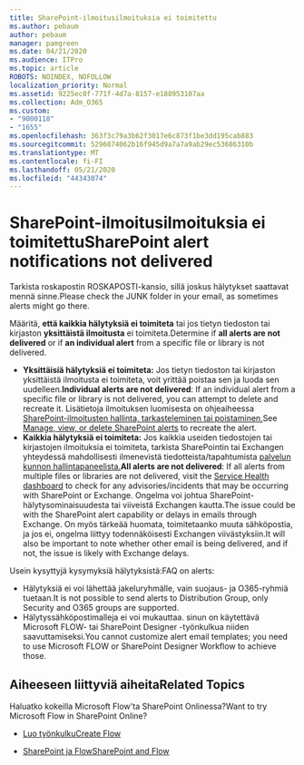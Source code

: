 ```yaml
---
title: SharePoint-ilmoitusilmoituksia ei toimitettu
ms.author: pebaum
author: pebaum
manager: pamgreen
ms.date: 04/21/2020
ms.audience: ITPro
ms.topic: article
ROBOTS: NOINDEX, NOFOLLOW
localization_priority: Normal
ms.assetid: 9225ec0f-771f-4d7a-8157-e188953107aa
ms.collection: Adm_O365
ms.custom:
- "9000118"
- "1655"
ms.openlocfilehash: 363f3c79a3b62f3017e6c873f1be3dd195cab883
ms.sourcegitcommit: 5296874062b16f945d9a7a7a9ab29ec53686310b
ms.translationtype: MT
ms.contentlocale: fi-FI
ms.lasthandoff: 05/21/2020
ms.locfileid: "44343074"
---
```

# <a name="sharepoint-alert-notifications-not-delivered"></a><span data-ttu-id="6a17b-102">SharePoint-ilmoitusilmoituksia ei toimitettu</span><span class="sxs-lookup"><span data-stu-id="6a17b-102">SharePoint alert notifications not delivered</span></span>

<span data-ttu-id="6a17b-103">Tarkista roskapostin ROSKAPOSTI-kansio, sillä joskus hälytykset saattavat mennä sinne.</span><span class="sxs-lookup"><span data-stu-id="6a17b-103">Please check the JUNK folder in your email, as sometimes alerts might go there.</span></span>

<span data-ttu-id="6a17b-104">Määritä, **että kaikkia hälytyksiä ei toimiteta** tai jos tietyn tiedoston tai kirjaston **yksittäistä ilmoitusta** ei toimiteta.</span><span class="sxs-lookup"><span data-stu-id="6a17b-104">Determine if **all alerts are not delivered** or if **an individual alert** from a specific file or library is not delivered.</span></span>

- <span data-ttu-id="6a17b-105">**Yksittäisiä hälytyksiä ei toimiteta:** Jos tietyn tiedoston tai kirjaston yksittäistä ilmoitusta ei toimiteta, voit yrittää poistaa sen ja luoda sen uudelleen.</span><span class="sxs-lookup"><span data-stu-id="6a17b-105">**Individual alerts are not delivered**: If an individual alert from a specific file or library is not delivered, you can attempt to delete and recreate it.</span></span> <span data-ttu-id="6a17b-106">Lisätietoja ilmoituksen luomisesta on ohjeaiheessa [SharePoint-ilmoitusten hallinta, tarkasteleminen tai poistaminen.](https://support.office.com/article/manage-view-or-delete-sharepoint-alerts-99dfb19c-9a90-4a8c-aba1-aa8c8afb0de2)</span><span class="sxs-lookup"><span data-stu-id="6a17b-106">See [Manage, view, or delete SharePoint alerts](https://support.office.com/article/manage-view-or-delete-sharepoint-alerts-99dfb19c-9a90-4a8c-aba1-aa8c8afb0de2) to recreate the alert.</span></span>
- <span data-ttu-id="6a17b-107">**Kaikkia hälytyksiä ei toimiteta:** Jos kaikkia useiden tiedostojen tai kirjastojen ilmoituksia ei toimiteta, tarkista SharePointin tai Exchangen yhteydessä mahdollisesti ilmenevistä tiedotteista/tapahtumista [palvelun kunnon hallintapaneelista.](https://admin.microsoft.com/AdminPortal/Home#/servicehealth)</span><span class="sxs-lookup"><span data-stu-id="6a17b-107">**All alerts are not delivered**: If all alerts from multiple files or libraries are not delivered, visit the [Service Health dashboard](https://admin.microsoft.com/AdminPortal/Home#/servicehealth) to check for any advisories/incidents that may be occurring with SharePoint or Exchange.</span></span> <span data-ttu-id="6a17b-108">Ongelma voi johtua SharePoint-hälytysominaisuudesta tai viiveistä Exchangen kautta.</span><span class="sxs-lookup"><span data-stu-id="6a17b-108">The issue could be with the SharePoint alert capability or delays in emails through Exchange.</span></span> <span data-ttu-id="6a17b-109">On myös tärkeää huomata, toimitetaanko muuta sähköpostia, ja jos ei, ongelma liittyy todennäköisesti Exchangen viivästyksiin.</span><span class="sxs-lookup"><span data-stu-id="6a17b-109">It will also be important to note whether other email is being delivered, and if not, the issue is likely with Exchange delays.</span></span>

<span data-ttu-id="6a17b-110">Usein kysyttyjä kysymyksiä hälytyksistä:</span><span class="sxs-lookup"><span data-stu-id="6a17b-110">FAQ on alerts:</span></span>

- <span data-ttu-id="6a17b-111">Hälytyksiä ei voi lähettää jakeluryhmälle, vain suojaus- ja O365-ryhmiä tuetaan.</span><span class="sxs-lookup"><span data-stu-id="6a17b-111">It is not possible to send alerts to Distribution Group, only Security and O365 groups are supported.</span></span>
- <span data-ttu-id="6a17b-112">Hälytyssähköpostimalleja ei voi mukauttaa. sinun on käytettävä Microsoft FLOW- tai SharePoint Designer -työnkulkua niiden saavuttamiseksi.</span><span class="sxs-lookup"><span data-stu-id="6a17b-112">You cannot customize alert email templates; you need to use Microsoft FLOW or SharePoint Designer Workflow to achieve those.</span></span>

## <a name="related-topics"></a><span data-ttu-id="6a17b-113">Aiheeseen liittyviä aiheita</span><span class="sxs-lookup"><span data-stu-id="6a17b-113">Related Topics</span></span>

<span data-ttu-id="6a17b-114">Haluatko kokeilla Microsoft Flow'ta SharePoint Onlinessa?</span><span class="sxs-lookup"><span data-stu-id="6a17b-114">Want to try Microsoft Flow in SharePoint Online?</span></span>

- [<span data-ttu-id="6a17b-115">Luo työnkulku</span><span class="sxs-lookup"><span data-stu-id="6a17b-115">Create Flow</span></span>](https://support.office.com/article/a9c3e03b-0654-46af-a254-20252e580d01)

- [<span data-ttu-id="6a17b-116">SharePoint ja Flow</span><span class="sxs-lookup"><span data-stu-id="6a17b-116">SharePoint and Flow</span></span>](https://flow.microsoft.com//blog/sharepoint-and-flow/)
